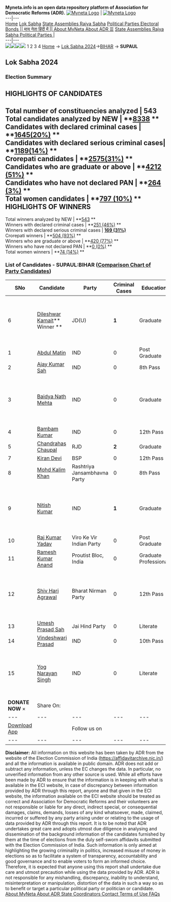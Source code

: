 **Myneta.info is an open data repository platform of Association for Democratic Reforms (ADR).**
[![Myneta Logo](https://www.myneta.info/lib/img/myneta-logo.png)](https://www.myneta.info/) | [![Myneta Logo](https://www.myneta.info/lib/img/adr-logo.png)](https://adrindia.org)  
---|---  
[Home](https://www.myneta.info/) [Lok Sabha](https://www.myneta.info/#ls "Lok Sabha") [ State Assemblies ](https://www.myneta.info/#sa "State Assemblies") [Rajya Sabha](https://www.myneta.info/#rs "Rajya Sabha") [Political Parties ](https://www.myneta.info/party "Political Parties") [ Electoral Bonds ](https://www.myneta.info/electoral_bonds "Electoral Bonds") [ || माय नेता हिंदी में || ](https://translate.google.co.in/translate?prev=hp&hl=en&js=y&u=www.myneta.info&sl=en&tl=hi&history_state0=) [ About MyNeta ](https://adrindia.org/content/about-myneta) [ About ADR ](https://adrindia.org/about-adr/who-we-are) [☰](javascript:void\(0\))
[ State Assemblies ](https://www.myneta.info/#sa "State Assemblies") [ Rajya Sabha ](https://www.myneta.info/#rs "Rajya Sabha") [ Political Parties ](https://www.myneta.info/party "Political Parties")
|   
---|---  
![](https://www.myneta.info/lib/img/banner/banner-1.png)![](https://www.myneta.info/lib/img/banner/banner-2.png)![](https://www.myneta.info/lib/img/banner/banner-3.png)![](https://www.myneta.info/lib/img/banner/banner-4.png)
1  2  3  4 
[Home](https://www.myneta.info/) → [Lok Sabha 2024](https://www.myneta.info/LokSabha2024/)→[BIHAR](https://www.myneta.info/LokSabha2024/index.php?action=show_constituencies&state_id=5) → **SUPAUL**
### 
## Lok Sabha 2024
###  Election Summary 
HIGHLIGHTS OF CANDIDATES  
---  
Total number of constituencies analyzed |  543   
Total candidates analyzed by NEW | **[8338](https://www.myneta.info/LokSabha2024/index.php?action=summary&subAction=candidates_analyzed&sort=candidate#summary) **  
Candidates with declared criminal cases | **[1645(20%)](https://www.myneta.info/LokSabha2024/index.php?action=summary&subAction=crime&sort=candidate#summary) **  
Candidates with declared serious criminal cases| **[1189(14%)](https://www.myneta.info/LokSabha2024/index.php?action=summary&subAction=serious_crime&sort=candidate#summary) **  
Crorepati candidates | **[2575(31%)](https://www.myneta.info/LokSabha2024/index.php?action=summary&subAction=crorepati&sort=candidate#summary) **  
Candidates who are graduate or above | **[4212 (51%)](https://www.myneta.info/LokSabha2024/index.php?action=summary&subAction=education&sort=candidate#summary) **  
Candidates who have not declared PAN | **[264 (3%)](https://www.myneta.info/LokSabha2024/index.php?action=summary&subAction=without_pan&sort=candidate#summary) **  
Total women candidates | **[797 (10%)](https://www.myneta.info/LokSabha2024/index.php?action=summary&subAction=women_candidate&sort=candidate#summary) **  
HIGHLIGHTS OF WINNERS  
---  
Total winners analyzed by NEW | **[543](https://www.myneta.info/LokSabha2024/index.php?action=summary&subAction=winner_analyzed&sort=candidate#summary) **  
Winners with declared criminal cases | **[251 (46%)](https://www.myneta.info/LokSabha2024/index.php?action=summary&subAction=winner_crime&sort=candidate#summary) **  
Winners with declared serious criminal cases | **[169 (31%)](https://www.myneta.info/LokSabha2024/index.php?action=summary&subAction=winner_serious_crime&sort=candidate#summary)**  
Crorepati winners | **[504 (93%)](https://www.myneta.info/LokSabha2024/index.php?action=summary&subAction=winner_crorepati&sort=candidate#summary) **  
Winners who are graduate or above | **[420 (77%)](https://www.myneta.info/LokSabha2024/index.php?action=summary&subAction=winner_education&sort=candidate#summary) **  
Winners who have not declared PAN | **[0 (0%)](https://www.myneta.info/LokSabha2024/index.php?action=summary&subAction=winner_without_pan&sort=candidate#summary) **  
Total women winners | **[74 (14%)](https://www.myneta.info/LokSabha2024/index.php?action=summary&subAction=winner_women&sort=candidate#summary) **  
### List of Candidates - SUPAUL:BIHAR ([Comparison Chart of Party Candidates](https://www.myneta.info/LokSabha2024/comparisonchart.php?constituency_id=55))
SNo | Candidate| Party| Criminal Cases| Education| Age| Total Assets| Liabilities  
---|---|---|---|---|---|---|---  
6  | [Dileshwar Kamait](https://www.myneta.info/LokSabha2024/candidate.php?candidate_id=3589)** Winner ** | JD(U) | **1** | Graduate| 78 | ![](https://myneta.info/image_v2.php?myneta_folder=LokSabha2024&candidate_id=3589&col=ta) | ![](https://myneta.info/image_v2.php?myneta_folder=LokSabha2024&candidate_id=3589&col=lia)  
1  | [Abdul Matin](https://www.myneta.info/LokSabha2024/candidate.php?candidate_id=4576) | IND | 0 | Post Graduate| 64 | Rs 79,70,757 ~ 79 Lacs+ | Rs 0 ~   
2  | [Ajay Kumar Sah](https://www.myneta.info/LokSabha2024/candidate.php?candidate_id=4580) | IND | 0 | 8th Pass| 31 | Rs 62,46,662 ~ 62 Lacs+ | Rs 0 ~   
3  | [Baidya Nath Mehta](https://www.myneta.info/LokSabha2024/candidate.php?candidate_id=4577) | IND | 0 | Graduate| 54 | ![](https://myneta.info/image_v2.php?myneta_folder=LokSabha2024&candidate_id=4577&col=ta) | ![](https://myneta.info/image_v2.php?myneta_folder=LokSabha2024&candidate_id=4577&col=lia)  
4  | [Bambam Kumar](https://www.myneta.info/LokSabha2024/candidate.php?candidate_id=4579) | IND | 0 | 12th Pass| 26 | Rs 15,000 ~ 15 Thou+ | Rs 0 ~   
5  | [Chandrahas Chaupal](https://www.myneta.info/LokSabha2024/candidate.php?candidate_id=3636) | RJD | **2** | Graduate| 47 | Rs 2,49,89,614 ~ 2 Crore+ | Rs 3,75,000 ~ 3 Lacs+  
7  | [Kiran Devi](https://www.myneta.info/LokSabha2024/candidate.php?candidate_id=4574) | BSP | 0 | 12th Pass| 37 | Rs 9,15,100 ~ 9 Lacs+ | Rs 0 ~   
8  | [Mohd Kalim Khan](https://www.myneta.info/LokSabha2024/candidate.php?candidate_id=3637) | Rashtriya Jansambhavna Party | 0 | 8th Pass| 44 | Rs 7,43,000 ~ 7 Lacs+ | Rs 0 ~   
9  | [Nitish Kumar](https://www.myneta.info/LokSabha2024/candidate.php?candidate_id=3440) | IND | **1** | Graduate| 39 | ![](https://myneta.info/image_v2.php?myneta_folder=LokSabha2024&candidate_id=3440&col=ta) | ![](https://myneta.info/image_v2.php?myneta_folder=LokSabha2024&candidate_id=3440&col=lia)  
10  | [Raj Kumar Yadav](https://www.myneta.info/LokSabha2024/candidate.php?candidate_id=4575) | Viro Ke Vir Indian Party | 0 | Post Graduate| 47 | Rs 86,83,841 ~ 86 Lacs+ | Rs 26,13,574 ~ 26 Lacs+  
11  | [Ramesh Kumar Anand](https://www.myneta.info/LokSabha2024/candidate.php?candidate_id=3441) | Proutist Bloc, India | 0 | Graduate Professional| 31 | Rs 3,06,169 ~ 3 Lacs+ | Rs 0 ~   
12  | [Shiv Hari Agrawal](https://www.myneta.info/LokSabha2024/candidate.php?candidate_id=4578) | Bharat Nirman Party | 0 | 12th Pass| 64 | ![](https://myneta.info/image_v2.php?myneta_folder=LokSabha2024&candidate_id=4578&col=ta) | ![](https://myneta.info/image_v2.php?myneta_folder=LokSabha2024&candidate_id=4578&col=lia)  
13  | [Umesh Prasad Sah](https://www.myneta.info/LokSabha2024/candidate.php?candidate_id=3439) | Jai Hind Party | 0 | Literate| 59 | Rs 70,80,000 ~ 70 Lacs+ | Rs 0 ~   
14  | [Vindeshwari Prasad](https://www.myneta.info/LokSabha2024/candidate.php?candidate_id=4051) | IND | 0 | 10th Pass| 67 | Rs 1,20,41,000 ~ 1 Crore+ | Rs 0 ~   
15  | [Yog Narayan Singh](https://www.myneta.info/LokSabha2024/candidate.php?candidate_id=3588) | IND | 0 | Literate| 49 | ![](https://myneta.info/image_v2.php?myneta_folder=LokSabha2024&candidate_id=3588&col=ta) | ![](https://myneta.info/image_v2.php?myneta_folder=LokSabha2024&candidate_id=3588&col=lia)  
|  **DONATE NOW** × |  Share On:  | [](https://api.whatsapp.com/send?text=https%3A%2F%2Fmyneta.info%2Fpunjab2022%2Findex.php%3Faction%3Dshow_constituencies%26state_id%3D19) | [](https://www.facebook.com/sharer/sharer.php?u=https%3A%2F%2Fmyneta.info%2Fpunjab2022%2Findex.php%3Faction%3Dshow_constituencies%26state_id%3D19) | [](https://twitter.com/share?url=https%3A%2F%2Fmyneta.info%2Fpunjab2022%2Findex.php%3Faction%3Dshow_constituencies%26state_id%3D19)  
---|---|---|---|---  
| [ Download App ](https://play.google.com/store/apps/details?id=com.webrosoft.myneta1&pcampaignid=pcampaignidMKT-Other-global-all-co-prtnr-py-PartBadge-Mar2515-1) | [](https://play.google.com/store/apps/details?id=com.webrosoft.myneta1&pcampaignid=pcampaignidMKT-Other-global-all-co-prtnr-py-PartBadge-Mar2515-1) |  Follow us on  | [](https://www.facebook.com/adrindia.org/) | [](https://twitter.com/adrspeaks) | [](https://groups.google.com/g/national-election-watch?hl=en&pli=1) | [](https://www.instagram.com/adrspeaks/) | [](https://www.youtube.com/user/adrspeaks) | [](https://sharechat.com/profile/adrspeaks)  
---|---|---|---|---|---|---|---|---  
**Disclaimer:** All information on this website has been taken by ADR from the website of the Election Commission of India (https://affidavitarchive.nic.in/) and all the information is available in public domain. ADR does not add or subtract any information, unless the EC changes the data. In particular, no unverified information from any other source is used. While all efforts have been made by ADR to ensure that the information is in keeping with what is available in the ECI website, in case of discrepancy between information provided by ADR through this report, anyone and that given in the ECI website, the information available on the ECI website should be treated as correct and Association for Democratic Reforms and their volunteers are not responsible or liable for any direct, indirect special, or consequential damages, claims, demands, losses of any kind whatsoever, made, claimed, incurred or suffered by any party arising under or relating to the usage of data provided by ADR through this report. It is to be noted that ADR undertakes great care and adopts utmost due diligence in analysing and dissemination of the background information of the candidates furnished by them at the time of elections from the duly self-sworn affidavits submitted with the Election Commission of India. Such information is only aimed at highlighting the growing criminality in politics, increased misuse of money in elections so as to facilitate a system of transparency, accountability and good governance and to enable voters to form an informed choice. Therefore, it is expected that anyone using this report shall undertake due care and utmost precaution while using the data provided by ADR. ADR is not responsible for any mishandling, discrepancy, inability to understand, misinterpretation or manipulation, distortion of the data in such a way so as to benefit or target a particular political party or politician or candidate. 
[ About MyNeta ](https://adrindia.org/content/about-myneta) [ About ADR ](https://adrindia.org/about-adr/who-we-are) [ State Coordinators ](https://adrindia.org/about-adr/state-coordinators) [ Contact ](https://adrindia.org/contact-us) [ Terms of Use ](https://adrindia.org/content/adr-terms-use) [ FAQs ](https://adrindia.org/content/faqs)
